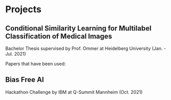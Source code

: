 # Projects

## Conditional Similarity Learning for Multilabel Classification of Medical Images
Bachelor Thesis supervised by Prof. Ommer at Heidelberg University (Jan. - Jul. 2021)

Papers that have been used:

## Bias Free AI
Hackathon Challenge by IBM at Q-Summit Mannheim (Oct. 2021)